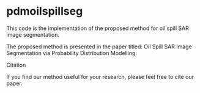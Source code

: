 # pdmoilspillseg
This code is the implementation of the proposed method for oil spill SAR image segmentation.

The proposed method is presented in the paper titled: Oil Spill SAR Image Segmentation via Probability Distribution Modelling.

Citation

If you find our method useful for your research, please feel free to cite our paper.
